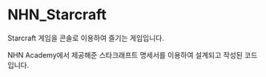 # NHN_Starcraft

Starcraft 게임을 콘솔로 이용하여 즐기는 게임입니다.

NHN Academy에서 제공해준 스타크래프트 명세서를 이용하여 설계되고 작성된 코드입니다.
